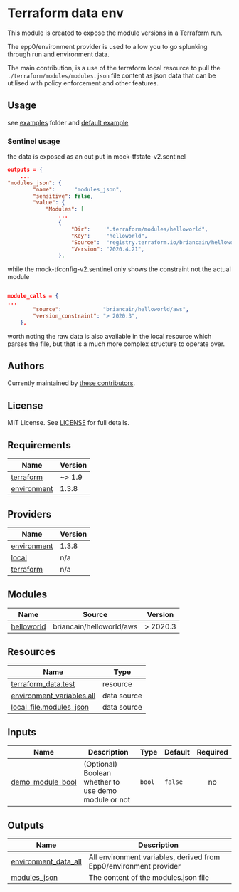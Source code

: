 # Terraform data env

This module is created to expose the module versions in a Terraform run. 

The epp0/environment provider is used to allow you to go splunking through run and environment data.

The main contribution, is a use of the terraform local resource to pull the `./terraform/modules/modules.json` file content as json data that can be utilised with policy enforcement and other features.


## Usage

see [examples](https://github.com/abuxton/terraform-data-env/blob/0.0.8/examples/) folder and [default example](https://github.com/abuxton/terraform-data-env/blob/0.0.8/examples/default/README.md)

### Sentinel usage

the data is exposed as an out put in mock-tfstate-v2.sentinel

```json
outputs = {
    ...
"modules_json": {
		"name":      "modules_json",
		"sensitive": false,
		"value": {
			"Modules": [
                ...
				{
					"Dir":     ".terraform/modules/helloworld",
					"Key":     "helloworld",
					"Source":  "registry.terraform.io/briancain/helloworld/aws",
					"Version": "2020.4.21",
				},

```

while the mock-tfconfig-v2.sentinel only shows the constraint not the actual module

```json

module_calls = {
...
        "source":             "briancain/helloworld/aws",
		"version_constraint": "> 2020.3",
	},

```
worth noting the raw data is also available in the local resource which parses the file, but that is a much more complex structure to operate over.

## Authors

Currently maintained by [these contributors](https://github.com/abuxton/terraform-data-env/graphs/contributors).

## License

MIT License. See [LICENSE](https://github.com/abuxton/terraform-data-env/blob/0.0.8/LICENSE) for full details.

<!-- BEGIN_TF_DOCS -->
## Requirements

| Name | Version |
|------|---------|
| <a name="requirement_terraform"></a> [terraform](#requirement\_terraform) | ~> 1.9 |
| <a name="requirement_environment"></a> [environment](#requirement\_environment) | 1.3.8 |

## Providers

| Name | Version |
|------|---------|
| <a name="provider_environment"></a> [environment](#provider\_environment) | 1.3.8 |
| <a name="provider_local"></a> [local](#provider\_local) | n/a |
| <a name="provider_terraform"></a> [terraform](#provider\_terraform) | n/a |

## Modules

| Name | Source | Version |
|------|--------|---------|
| <a name="module_helloworld"></a> [helloworld](#module\_helloworld) | briancain/helloworld/aws | > 2020.3 |

## Resources

| Name | Type |
|------|------|
| [terraform_data.test](https://registry.terraform.io/providers/hashicorp/terraform/latest/docs/resources/data) | resource |
| [environment_variables.all](https://registry.terraform.io/providers/EppO/environment/1.3.8/docs/data-sources/variables) | data source |
| [local_file.modules_json](https://registry.terraform.io/providers/hashicorp/local/latest/docs/data-sources/file) | data source |

## Inputs

| Name | Description | Type | Default | Required |
|------|-------------|------|---------|:--------:|
| <a name="input_demo_module_bool"></a> [demo\_module\_bool](#input\_demo\_module\_bool) | (Optional) Boolean whether to use demo module or not | `bool` | `false` | no |

## Outputs

| Name | Description |
|------|-------------|
| <a name="output_environment_data_all"></a> [environment\_data\_all](#output\_environment\_data\_all) | All environment variables, derived from Epp0/environment provider |
| <a name="output_modules_json"></a> [modules\_json](#output\_modules\_json) | The content of the modules.json file |
<!-- END_TF_DOCS -->